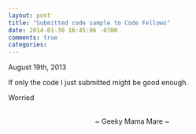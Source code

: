 ```yaml
---
layout: post
title: "Submitted code sample to Code Fellows"
date: 2014-01-30 16:45:06 -0700
comments: true
categories:
---
```

August 19th, 2013

If only the code I just submitted might be good enough.

Worried

<br>
<center>~ Geeky Mama Mare ~</center>

